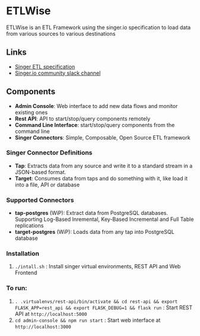 # ETLWise
ETLWise is an ETL Framework using the singer.io specification to load data from various sources to various destinations

## Links

* [Singer ETL specification](https://github.com/singer-io/getting-started/blob/master/docs/SPEC.md)
* [Singer.io community slack channel](https://singer-slackin.herokuapp.com/)

## Components

* **Admin Console**: Web interface to add new data flows and monitor existing ones
* **Rest API**: API to start/stop/query components remotely
* **Command Line Interface**: start/stop/query components from the command line
* **Singer Connectors**: Simple, Composable, Open Source ETL framework 
 
### Singer Connector Definitions
* **Tap**: Extracts data from any source and write it to a standard stream in a JSON-based format.
* **Target**: Consumes data from taps and do something with it, like load it into a file, API or database

### Supported Connectors
* **tap-postgres** (WiP): Extract data from PostgreSQL databases. Supporting Log-Based Inremental, Key-Based Incremental and Full Table replications
* **target-postgres** (WiP): Loads data from any tap into PostgreSQL database

### Installation
1. `./intall.sh` : Install singer virtual environments, REST API and Web Frontend

### To run:
1. `. .virtualenvs/rest-api/bin/activate && cd rest-api && export FLASK_APP=rest_api && export FLASK_DEBUG=1 && flask run` : Start REST API at `http://localhost:5000`
2. `cd admin-console && npm run start` : Start web interface at `http://localhost:3000`



